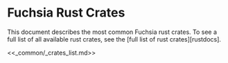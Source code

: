 # Fuchsia Rust Crates

This document describes the most common Fuchsia rust crates. To see a full list
of all available rust crates, see the [full list of rust crates][rustdocs].

<<_common/_crates_list.md>>